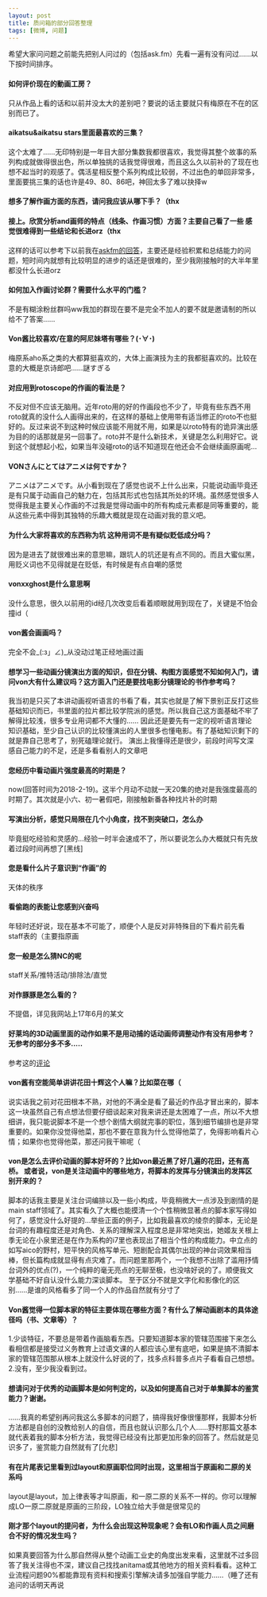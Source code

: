 ```yaml
---
layout: post
title: 质问箱的部分回答整理
tags: [微博, 问题]
---
```


希望大家问问题之前能先把别人问过的（包括ask.fm）先看一遍有没有问过……以下按时间排序。

#### 如何评价现在的動画工房？

只从作品上看的话和以前并没太大的差别吧？要说的话主要就只有梅原在不在的区别而已了。

#### aikatsu&aikatsu stars里面最喜欢的三集？

这个太难了……无印特别是一年目大部分集数我都很喜欢，我觉得其整个故事的系列构成就做得很出色，所以单独挑的话我觉得很难，而且这么久以前补的了现在也想不起当时的观感了。偶活星相反整个系列构成比较弱，不过出色的单回非常多，里面要挑三集的话也许是49、80、86吧，神回太多了难以抉择w ​​​​

#### 想多了解作画方面的东西，请问我应该从哪下手？（thx
#### 接上。欣赏分析and画师的特点（线条、作画习惯）方面？主要自己看了一些 感觉很难得到一些结论和长进orz（thx

这样的话可以参考下以前我在[askfm的回答](http://t.cn/RTgOmhF)，主要还是经验积累和总结能力的问题，短时间内就想有比较明显的进步的话还是很难的，至少我刚接触时的大半年里都没什么长进orz ​​​​

#### 如何加入作画讨论群？需要什么水平的门槛？

不是有糊涂粉丝群吗ww我加的群现在要不是完全不加人的要不就是邀请制的所以给不了答案…… ​​​​

#### Von酱比较喜欢/在意的阿尼妹塔有哪些？(･∀･)

梅原系aho系之类的大都算挺喜欢的，大体上画演技为主的我都挺喜欢的。比较在意的大概是京诗郎吧……謎すぎる 

#### 对应用到rotoscope的作画的看法是？

不反对但不应该无脑用。近年roto用的好的作画段也不少了，毕竟有些东西不用roto就真的没什么人画得出来的，在这样的基础上使用带有适当修正的roto不也挺好的。反过来说不到这种时候应该能不用就不用，如果是以roto特有的诡异演出感为目的的话那就是另一回事了。roto并不是什么新技术，关键是怎么利用好它。说到这个就想起小松，如果当年没碰roto的话不知道现在他还会不会继续画原画呢…

#### VONさんにとてはアニメは何ですか？

アニメはアニメです。从小看到现在了感觉也说不上什么出来，只能说动画毕竟还是有只属于动画自己的魅力在，包括其形式也包括其所处的环境。虽然感觉很多人觉得我是主要关心作画的不过我是觉得动画中的所有构成元素都是同等重要的，能从这些元素中得到其独特的乐趣大概就是现在动画对我的意义吧。 ​​​​

#### 为什么大家将喜欢的东西称为坑 这种用词不是有疑似贬低成分吗？

因为是进去了就很难出来的意思嘛，跟坑人的坑还是有点不同的。而且大蜜似黑，用贬义词也不见得就是在贬低，有时候是有点自嘲的感觉 ​​​​

#### vonxxghost是什么意思啊

没什么意思，很久以前用的id经几次改变后看着顺眼就用到现在了，关键是不怕会撞id（ 

#### von酱会画画吗？

完全不会_(:з」∠)_从没动过笔正经地画过画 ​​​​

#### 想学习一些动画分镜演出方面的知识，但在分镜、构图方面感觉不知如何入门，请问von大有什么建议吗？这方面入门还是要找电影分镜理论的书作参考吗？

我当初是只买了本讲动画视听语言的书看了看，其实也就是了解下景别正反打这些基础知识而已，书里面的拉片都比较学院派的感觉。所以我自己这方面基础不牢了解得比较浅，很多专业用词都不大懂的……
因此还是要先有一定的视听语言理论知识基础，至少自己认识的比较懂演出的人里很多也懂电影。有了基础知识剩下的就是靠自己思考了，别死磕理论就行。
演出上我懂得还是很少，前段时间写文深感自己能力的不足，还是多看看别人的文章吧

#### 您经历中看动画片强度最高的时期是？

now(回答时间为2018-2-19)。这半个月动不动就一天20集的绝对是我强度最高的时期了。其次就是小六、初一暑假吧，刚接触新番各种找片补的时期 ​​​​

#### 写演出分析，感觉只局限在几个小角度，找不到突破口，怎么办

毕竟挺吃经验和灵感的…经验一时半会速成不了，所以要说怎么办大概就只有先放着过段时间再想了[黑线]

#### 您是看什么片子意识到“作画”的

天体的秩序

#### 看偷跑的表能让您感到兴奋吗

年轻时还好说，现在基本不可能了，顺便个人是反对非特殊目的下看片前先看staff表的（主要指原画

#### 您一般是怎么猜NC的呢

staff关系/推特活动/排除法/直觉

#### 对作豚豚是怎么看的？

不提倡，详见我网站上17年6月的某文

#### 好莱坞的3D动画里面的动作如果不是用动捕的话动画师调整动作有没有用参考？无参考的部分多不多.....

参考这的[评论](https://weibo.com/2547947530/G3TTXmbWY?type=comment#_rnd1528334378608)

#### von酱有空能简单讲讲花田十辉这个人嘛？比如菜在哪（

说实话我之前对花田根本不熟，对他的不满全是看了最近的作品才冒出来的，脚本这一块虽然自己有点想法但要仔细谈起来对我来讲还是太困难了一点，所以不大想细讲，我只能说脚本不是一个想个剧情大纲就完事的职位，落到细节编排也是非常重要的。如果你没觉得他菜，那也不要在意我为什么觉得他菜了，免得影响看片心情；如果你也觉得他菜，那还问我干嘛呢（

#### von是怎么去评价动画的脚本好坏的？比如von最近黑了好几遍的花田，还有高桥。 或者说，von是关注动画中的哪些地方，将脚本的发挥与分镜演出的发挥区别开来的？

脚本的话我主要是关注台词编排以及一些小构成，毕竟稍微大一点涉及到剧情的是main staff领域了。其实看久了大概也能摸清一个个性稍微显著点的脚本家写得如何了，感觉没什么好提的…举些正面的例子，比如我最喜欢的绫奈的脚本，无论是台词的有趣程度还是对角色、关系的理解深入程度总是非常地突出，她姬友关根上季无论在小泉里还是在作为系构的i7里也表现出了相当个性的构成能力。中立点的如写aico的野村，短平快的风格写单元、短剧配合其偶尔出现的神台词效果相当棒，但长篇构成就显得有点灾难了。而问题里那两个，一个我想不出除了滥用抒情台词外的优点(?)，一个纯粹的毫无亮点的无聊至极，也没啥好说的了。顺便我文学基础不好自认没什么能力深谈脚本。
至于区分不就是文字化和影像化的区别……是谁的风格看多了同一个人的作品自然就有分寸了

#### Von酱觉得一位脚本家的特征主要体现在哪些方面？有什么了解动画剧本的具体途径吗（书、文章等）？

1.少谈特征，不要总是带着作画脑看东西。只要知道脚本家的管辖范围接下来怎么看相信都是接受过义务教育上过语文课的人都应该心里有底吧，如果是搞不清脚本家的管辖范围那从根本上就没什么好说的了，找多点科普多点片子看看自己想想。
2.没有，至少我没看到过。 

#### 想请问对于优秀的动画脚本是如何判定的，以及如何提高自己对于单集脚本的鉴赏能力？谢谢。

……我真的希望别再问我这么多脚本的问题了，搞得我好像很懂那样，我脚本分析方法都是自创的没教给别人的自信，而且也就认识那么几个人……野村那篇文基本就代表着我的脚本分析方法，我觉得已经没有比那更加形象的回答了。然后就是见识多了，鉴赏能力自然就有了[允悲]

#### 有在片尾表记里看到过layout和原画职位同时出现，这里相当于原画和二原的关系吗

layout是layout，加上律表等才叫原画，和一原二原的关系不一样的。你可以理解成LO一原二原就是原画的三阶段，LO独立给大手做是很常见的

#### 刚才那个layout的提问者，为什么会出现这种现象呢？会有LO和作画人员之间磨合不好的情况发生吗？

如果真要回答为什么那自然得从整个动画工业史的角度出发来看，这里就不过多回答了我关注得也不深，建议自己找找anitama或其他地方的相关资料看看。这种工业流程问题90%都能靠现有资料和搜索引擎解决请多加强自学能力……（睡了还有追问的话明天再说 ​​​​
